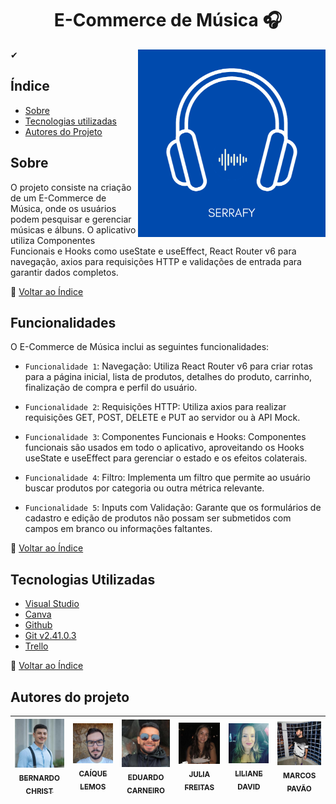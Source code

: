 <h1 align="center">
   E-Commerce de Música 🎧
</h1>
<div align="center">
  <img align="right" width="300" height="300" src="https://github.com/BernardoChrist/devweb-grupo/blob/main/e-commerce-g6/src/assets/Serrafy.png">
</div>
 
   ✔ 
## Índice ##

- [Sobre](#sobre)
- [Tecnologias utilizadas](#tecnologias-utilizadas)
- [Autores do Projeto](#autores-do-projeto)

## Sobre
O projeto consiste na criação de um E-Commerce de Música, onde os usuários podem pesquisar e gerenciar músicas e álbuns. O aplicativo utiliza Componentes Funcionais e Hooks como useState e useEffect, React Router v6 para navegação, axios para requisições HTTP e validações de entrada para garantir dados completos.

🔄 [Voltar ao Índice](#índice)

## Funcionalidades

O E-Commerce de Música inclui as seguintes funcionalidades:

- `Funcionalidade 1`: Navegação: Utiliza React Router v6 para criar rotas para a página inicial, lista de produtos, detalhes do produto, carrinho, finalização de compra e perfil do usuário.

- `Funcionalidade 2`: Requisições HTTP: Utiliza axios para realizar requisições GET, POST, DELETE e PUT ao servidor ou à API Mock.

- `Funcionalidade 3`: Componentes Funcionais e Hooks: Componentes funcionais são usados em todo o aplicativo, aproveitando os Hooks useState e useEffect para gerenciar o estado e os efeitos colaterais.

- `Funcionalidade 4`: Filtro: Implementa um filtro que permite ao usuário buscar produtos por categoria ou outra métrica relevante.

- `Funcionalidade 5`: Inputs com Validação: Garante que os formulários de cadastro e edição de produtos não possam ser submetidos com campos em branco ou informações faltantes.

🔄 [Voltar ao Índice](#índice)

## Tecnologias Utilizadas

- [Visual Studio](https://code.visualstudio.com/)
- [Canva](https://www.canva.com/pt_br/)
- [Github](https://github.com/)
- [Git v2.41.0.3](https://git-scm.com/downloads)
- [Trello](https://trello.com/pt-BR)

🔄 [Voltar ao Índice](#índice)

## Autores do projeto

| [<img loading="lazy" src="https://github.com/BernardoChrist/devweb-grupo/blob/Develop/e-commerce-g6/src/assets/dev/bernardo.jpg" width=115><br><sub>BERNARDO CHRIST</sub>](https://github.com/BernardoChrist) | [<img loading="lazy" src="https://github.com/BernardoChrist/devweb-grupo/blob/Develop/e-commerce-g6/src/assets/dev/caique.png" width=115><br><sub>CAÍQUE LEMOS</sub>](https://github.com/caiquelms) | [<img loading="lazy" src="https://github.com/BernardoChrist/devweb-grupo/blob/Develop/e-commerce-g6/src/assets/dev/edu.png" width=115><br><sub>EDUARDO CARNEIRO</sub>](https://github.com/eduardocs90) | [<img loading="lazy" src="https://github.com/BernardoChrist/devweb-grupo/blob/Develop/e-commerce-g6/src/assets/dev/julia.jpg" width=115><br><sub>JULIA FREITAS</sub>](https://github.com/JuFMacedo) | [<img loading="lazy" src="https://github.com/BernardoChrist/devweb-grupo/blob/Develop/e-commerce-g6/src/assets/dev/lili.png" width=115><br><sub>LILIANE DAVID</sub>](https://github.com/LilianeDavid93) |[<img loading="lazy" src="https://github.com/BernardoChrist/devweb-grupo/blob/Develop/e-commerce-g6/src/assets/dev/marcos.jpg" width=115><br><sub>MARCOS PAVÃO</sub>](https://github.com/marcospavao)
| :--------------------------------------------------------------------------------------------------------------------------------------------: | :----------------------------------------------------------------------------------------------------------------------------------------------: | :-------------------------------------------------------------------------------------------------------------------------------------------: | :----------------------------------------------------------------------------------------------------------------------------------------: | :-----------------------------------------------------------------------------------------------------------------------------------------: | :----------------------------------------------------------------------------------------------------------------------------------------------: |


<br><br>

